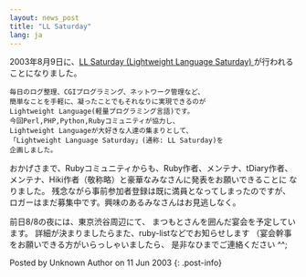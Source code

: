 ```yaml
---
layout: news_post
title: "LL Saturday"
lang: ja
---
```


2003年8月9日に、[LL Saturday (Lightweight Language Saturday)
][1]が行われることになりました。

    毎日のログ整理、CGIプログラミング、ネットワーク管理など、
    簡単なことを手軽に、凝ったことでもそれなりに実現できるのが
    Lightweight Language(軽量プログラミング言語)です。
    今回Perl,PHP,Python,Rubyコミュニティが協力し、
    Lightweight Languageが大好きな人達の集まりとして、
    「Lightweight Language Saturday」(通称: LL Saturday)を
    企画しました。

おかげさまで、Rubyコミュニティからも、Ruby作者、メンテナ、tDiary作者、
メンテナ、Hiki作者（敬称略）と豪華なみなさんに発表をお願いできることに なりました。
残念ながら事前参加者登録は既に満員となってしまったのですが、 ロガーはまだ募集中です。興味のあるみなさんはお見逃しなく。

前日8/8の夜には、東京渋谷周辺にて、 まつもとさんを囲んだ宴会を予定しています。
詳細が決まりましたらまた、ruby-listなどでお知らせします （宴会幹事をお願いできる方がいらっしゃいましたら、 是非なひまでご連絡ください
^^;

Posted by Unknown Author on 11 Jun 2003
{: .post-info}



[1]: http://ll.jus.or.jp 
